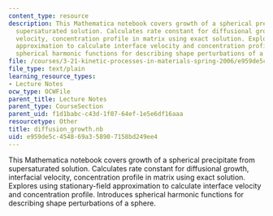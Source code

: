```yaml
---
content_type: resource
description: This Mathematica notebook covers growth of a spherical precipitate from
  supersaturated solution. Calculates rate constant for diffusional growth, interfacial
  velocity, concentration profile in matrix using exact solution. Explores using stationary-field
  approximation to calculate interface velocity and concentration profile. Introduces
  spherical harmonic functions for describing shape perturbations of a sphere.
file: /courses/3-21-kinetic-processes-in-materials-spring-2006/e959de5c454869a358907158bd249ee4_diffusion_growth.nb
file_type: text/plain
learning_resource_types:
- Lecture Notes
ocw_type: OCWFile
parent_title: Lecture Notes
parent_type: CourseSection
parent_uid: f1d1babc-c43d-1f07-64ef-1e5e6df16aaa
resourcetype: Other
title: diffusion_growth.nb
uid: e959de5c-4548-69a3-5890-7158bd249ee4
---
```

This Mathematica notebook covers growth of a spherical precipitate from supersaturated solution. Calculates rate constant for diffusional growth, interfacial velocity, concentration profile in matrix using exact solution. Explores using stationary-field approximation to calculate interface velocity and concentration profile. Introduces spherical harmonic functions for describing shape perturbations of a sphere.

